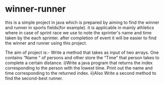 # winner-runner
this is a simple project in java which is prepared by aiming to find the winner and runner in sports fields(for example).
it is applicable in mainly athletics where in case of sprint race we use to note the sprinter's name and time taken by the each sprinter.
after completion of event it will be easier to find the winner and runner using this project.


The aim of project is:-
Write a method that takes as input of two arrays. One contains “Name ” of persons and other store the “Time” that person takes to complete a certain distance.
i)Write a java program that returns the index corresponding to the   person with the lowest time. Print out the name and time corresponding to the returned index. 
ii)Also Write a second method to find the second-best runner.

